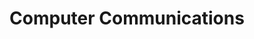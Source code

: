 ---
title: "Computer Communications"
url: /state-college/computer-communications/
shop: computer
---